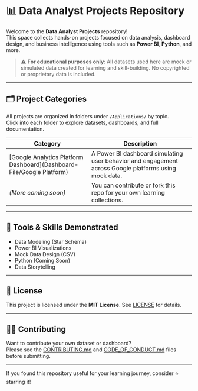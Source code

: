 # 📊 Data Analyst Projects Repository

Welcome to the **Data Analyst Projects** repository!  
This space collects hands-on projects focused on data analysis, dashboard design, and business intelligence using tools such as **Power BI**, **Python**, and more.

> ⚠️ **For educational purposes only**: All datasets used here are mock or simulated data created for learning and skill-building. No copyrighted or proprietary data is included.

---

## 🗂️ Project Categories

All projects are organized in folders under `/Applications/` by topic.  
Click into each folder to explore datasets, dashboards, and full documentation.

| Category | Description |
|----------|-------------|
| [Google Analytics Platform Dashboard](Dashboard-File/Google Platform) | A Power BI dashboard simulating user behavior and engagement across Google platforms using mock data. |
| *(More coming soon)* | You can contribute or fork this repo for your own learning collections. |

---

## 🔧 Tools & Skills Demonstrated

- Data Modeling (Star Schema)
- Power BI Visualizations
- Mock Data Design (CSV)
- Python (Coming Soon)
- Data Storytelling

---

## 📄 License

This project is licensed under the **MIT License**. See [LICENSE](LICENSE) for details.

---

## 🙋‍♀️ Contributing

Want to contribute your own dataset or dashboard?  
Please see the [CONTRIBUTING.md](CONTRIBUTING.md) and [CODE_OF_CONDUCT.md](CODE_OF_CONDUCT.md) files before submitting.

---

If you found this repository useful for your learning journey, consider ⭐ starring it!
